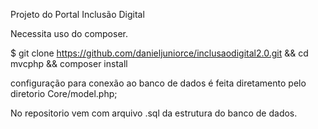 Projeto do Portal Inclusão Digital

Necessita uso do composer.

$ git clone https://github.com/danieljuniorce/inclusaodigital2.0.git && cd mvcphp && composer install

configuração para conexão ao banco de dados é feita diretamento pelo diretorio Core/model.php;

No repositorio vem com arquivo .sql da estrutura do banco de dados.

